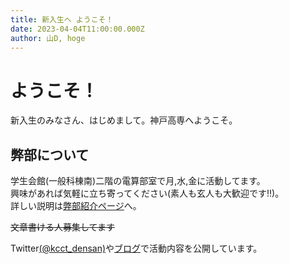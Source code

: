 ```yaml
---
title: 新入生へ ようこそ！
date: 2023-04-04T11:00:00.000Z
author: 山D, hoge
---
```


# ようこそ！
新入生のみなさん、はじめまして。神戸高専へようこそ。
## 弊部について
学生会館(一般科棟南)二階の電算部室で月,水,金に活動してます。  
興味があれば気軽に立ち寄ってください(素人も玄人も大歓迎です!!)。  
詳しい説明は[弊部紹介ページ](https://d3bu.net/about/)へ。  

~~文章書ける人募集してます~~


Twitter[(@kcct_densan)](https://twitter.com/kcct_densan)や[ブログ](https://d3bu.net/blog/)で活動内容を公開しています。
